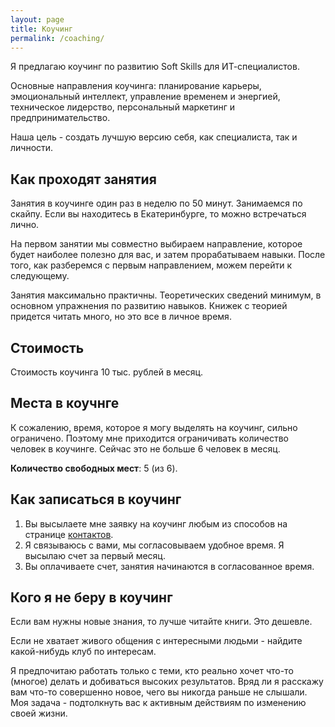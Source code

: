 ```yaml
---
layout: page
title: Коучинг
permalink: /coaching/
---
```


Я предлагаю коучинг по развитию Soft Skills для ИТ-специалистов. 

Основные направления коучинга: планирование карьеры, эмоциональный интеллект, управление временем и энергией, техническое лидерство, персональный маркетинг и предпринимательство.

Наша цель - создать лучшую версию себя, как специалиста, так и личности.

## Как проходят занятия

Занятия в коучинге один раз в неделю по 50 минут. Занимаемся по скайпу. Если вы находитесь в Екатеринбурге, то можно встречаться лично.

На первом занятии мы совместно выбираем направление, которое будет наиболее полезно для вас, и затем прорабатываем навыки. После того, как разберемся с первым направлением, можем перейти к следующему. 

Занятия максимально практичны. Теоретических сведений минимум, в основном упражнения по развитию навыков. Книжек с теорией придется читать много, но это все в личное время.

## Стоимость

Стоимость коучинга 10 тыс. рублей в месяц.

## Места в коучнге

К сожалению, время, которое я могу выделять на коучинг, сильно ограничено. Поэтому мне приходится ограничивать количество человек в коучинге. Сейчас это не больше 6 человек в месяц.

**Количество свободных мест**: 5 (из 6).

## Как записаться в коучинг

1. Вы высылаете мне заявку на коучинг любым из способов на странице [контактов](/contacts).
2. Я связываюсь с вами, мы согласовываем удобное время. Я высылаю счет за первый месяц.
3. Вы оплачиваете счет, занятия начинаются в согласованное время.


## Кого я не беру в коучинг

Если вам нужны новые знания, то лучше читайте книги. Это дешевле.

Если не хватает живого общения с интересными людьми - найдите какой-нибудь клуб по интересам.

Я предпочитаю работать только с теми, кто реально хочет что-то (многое) делать и добиваться высоких результатов. Вряд ли я расскажу вам что-то совершенно новое, чего вы никогда раньше не слышали. Моя задача - подтолкнуть вас к активным действиям по изменению своей жизни.
